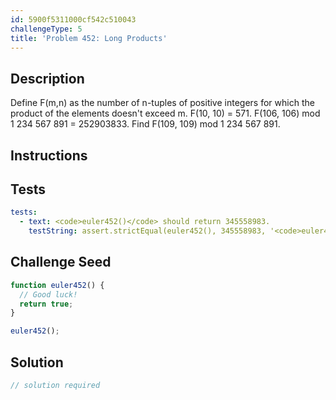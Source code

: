 ```yaml
---
id: 5900f5311000cf542c510043
challengeType: 5
title: 'Problem 452: Long Products'
---
```


## Description
<section id='description'>
Define F(m,n) as the number of n-tuples of positive integers for which the product of the elements doesn't exceed m.
F(10, 10) = 571.
F(106, 106) mod 1 234 567 891 = 252903833.
Find F(109, 109) mod 1 234 567 891.
</section>

## Instructions
<section id='instructions'>

</section>

## Tests
<section id='tests'>

```yml
tests:
  - text: <code>euler452()</code> should return 345558983.
    testString: assert.strictEqual(euler452(), 345558983, '<code>euler452()</code> should return 345558983.');

```

</section>

## Challenge Seed
<section id='challengeSeed'>

<div id='js-seed'>

```js
function euler452() {
  // Good luck!
  return true;
}

euler452();
```

</div>



</section>

## Solution
<section id='solution'>

```js
// solution required
```

</section>

